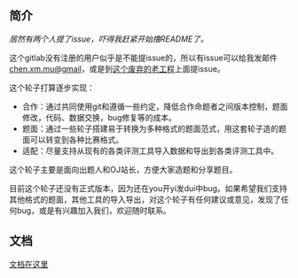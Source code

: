 ## 简介

*居然有两个人提了issue，吓得我赶紧开始撸README了。*

这个gitlab没有注册的用户似乎是不能提issue的，所以有issue可以给我发邮件 [chen.xm.mu@gmail](mailto:chen.xm.mu@gmail.com)，或是到[这个废弃的老工程](http://git.oschina.net/mulab/oi_tools)上面提issue。

这个轮子打算逐步实现：

* 合作：通过共同使用git和遵循一些约定，降低合作命题者之间版本控制，题面修改，代码、数据交换，bug修复等的成本。
* 题面：通过一些轮子搭建易于转换为多种格式的题面范式，用这套轮子造的题面可以转变到各种比赛格式。
* 适配：尽量支持从现有的各类评测工具导入数据和导出到各类评测工具中。

这个轮子主要是面向出题人和OJ站长，方便大家造题和分享题目。

目前这个轮子还没有正式版本，因为还在you开yi发dui中bug。如果希望我们支持其他格式的题面，其他工具的导入导出，对这个轮子有任何建议或意见，发现了任何bug，或是有兴趣加入我们，欢迎随时联系。

## 文档

[文档在这里](https://git.thusaac.org/mulab/oi_tools/wikis/home)
